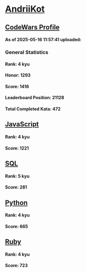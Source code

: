 # [AndriiKot](https://www.codewars.com/users/AndriiKot)

## [CodeWars Profile](https://www.codewars.com/users/AndriiKot)

#### As of 2025-05-16 11:57:41 uploaded:

### General Statistics

#### Rank: 4 kyu

#### Honor: 1293

#### Score: 1416

#### Leaderboard Position: 21128

#### Total Completed Kata: 472



## [JavaScript](https://github.com/AndriiKot/JavaScript__CodeWars)

#### Rank: 4 kyu

#### Score: 1221


## [SQL](https://github.com/AndriiKot/SQL__CodeWars)

#### Rank: 5 kyu

#### Score: 281


## [Python](https://github.com/AndriiKot/Python__CodeWars)

#### Rank: 4 kyu

#### Score: 665


## [Ruby](https://github.com/AndriiKot/Ruby__CodeWars)

#### Rank: 4 kyu

#### Score: 723

